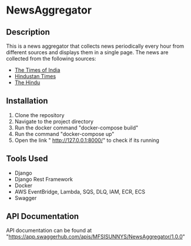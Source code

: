 # NewsAggregator

## Description

This is a news aggregator that collects news periodically every hour from different sources and displays them in a single page. The news are collected from the following sources:

- [The Times of India](https://timesofindia.indiatimes.com/rss.cms)
- [Hindustan Times](https://www.hindustantimes.com/rss/)
- [The Hindu](https://www.thehindu.com/rssfeeds/)

## Installation

1. Clone the repository
2. Navigate to the project directory
3. Run the docker command "docker-compose build"
4. Run the command "docker-compose up"
5. Open the link " http://127.0.0.1:8000/" to check if its running

## Tools Used

- Django
- Django Rest Framework
- Docker
- AWS EventBridge, Lambda, SQS, DLQ, IAM, ECR, ECS
- Swagger

## API Documentation

API documentation can be found at "https://app.swaggerhub.com/apis/MFSISUNNYS/NewsAggregator/1.0.0"
